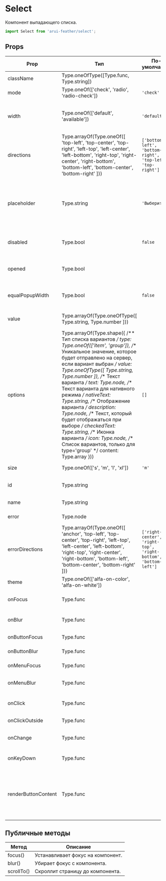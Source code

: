 # Select

Компонент выпадающего списка.

```javascript
import Select from 'arui-feather/select';
```




## Props


| Prop  | Тип  | По-умолчанию | Обязательный | Описание |
| ----- | ---- | ------------ | ------------ |----------|
| className | Type.oneOfType([Type.func, Type.string]) |  |  | Дополнительный класс |
| mode | Type.oneOf(['check', 'radio', 'radio-check']) | `'check'`  |  | Тип выпадающего списка |
| width | Type.oneOf(['default', 'available']) | `'default'`  |  | Управление возможностью компонента занимать всю ширину родителя |
| directions | Type.arrayOf(Type.oneOf([ 'top-left', 'top-center', 'top-right', 'left-top', 'left-center', 'left-bottom', 'right-top', 'right-center', 'right-bottom', 'bottom-left', 'bottom-center', 'bottom-right' ])) | `['bottom-left', 'bottom-right', 'top-left', 'top-right']`  |  | Направления, в которые может открываться попап компонента |
| placeholder | Type.string | `'Выберите:'`  |  | Подсказка, которая отображается в кнопке раскрывающегося списка, в случае, если ни один из пунктов выбран |
| disabled | Type.bool | `false`  |  | Управление возможностью редактирования значения |
| opened | Type.bool |  |  | Управление видимостью выпадающего списка |
| equalPopupWidth | Type.bool | `false`  |  | Ширинa выпадающего списка равна ширине кнопки |
| value | Type.arrayOf(Type.oneOfType([ Type.string, Type.number ])) |  |  | Список выбранных значений |
| options | Type.arrayOf(Type.shape({ /** Тип списка вариантов */ type: Type.oneOf(['item', 'group']), /** Уникальное значение, которое будет отправлено на сервер, если вариант выбран */ value: Type.oneOfType([ Type.string, Type.number ]), /** Текст варианта */ text: Type.node, /** Текст варианта для нативного режима */ nativeText: Type.string, /** Отображение варианта */ description: Type.node, /** Текст, который будет отображаться при выборе */ checkedText: Type.string, /** Иконка варианта */ icon: Type.node, /** Список вариантов, только для type='group' */ content: Type.array })) | `[]`  |  | Список вариантов выбора |
| size | Type.oneOf(['s', 'm', 'l', 'xl']) | `'m'`  |  | Размер компонента |
| id | Type.string |  |  | Уникальный идентификатор блока |
| name | Type.string |  |  | Уникальное имя блока |
| error | Type.node |  |  | Содержание попапа с ошибкой |
| errorDirections | Type.arrayOf(Type.oneOf([ 'anchor', 'top-left', 'top-center', 'top-right', 'left-top', 'left-center', 'left-bottom', 'right-top', 'right-center', 'right-bottom', 'bottom-left', 'bottom-center', 'bottom-right' ])) | `['right-center', 'right-top', 'right-bottom', 'bottom-left']`  |  | Расположение попапа с ошибкой (в порядке приоритета) относительно точки открытия |
| theme | Type.oneOf(['alfa-on-color', 'alfa-on-white']) |  |  | Тема компонента |
| onFocus | Type.func |  |  | Обработчик фокуса на компоненте |
| onBlur | Type.func |  |  | Обработчик потери фокуса компонентом |
| onButtonFocus | Type.func |  |  | Обработчик фокуса на кнопке |
| onButtonBlur | Type.func |  |  | Обработчик потери у кнопки |
| onMenuFocus | Type.func |  |  | Обработчик фокуса на меню |
| onMenuBlur | Type.func |  |  | Обработчик потери фокуса у меню |
| onClick | Type.func |  |  | Обработчик клика по кнопке компонента |
| onClickOutside | Type.func |  |  | Обработчик клика вне компонента |
| onChange | Type.func |  |  | Обработчик изменения значения |
| onKeyDown | Type.func |  |  | Обработчик нажатия на клавишу |
| renderButtonContent | Type.func |  |  | Кастомный метод рендера содержимого кнопки, принимает на вход: массив элементов типа [CheckedOption](#CheckedOption) |





## Публичные методы
| Метод  | Описание |
| ------ | -------- |
| focus() | Устанавливает фокус на компонент. |
| blur() | Убирает фокус с компонента. |
| scrollTo() | Скроллит страницу до компонента. |









